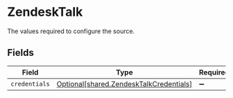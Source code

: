 # ZendeskTalk

The values required to configure the source.


## Fields

| Field                                                                                        | Type                                                                                         | Required                                                                                     | Description                                                                                  |
| -------------------------------------------------------------------------------------------- | -------------------------------------------------------------------------------------------- | -------------------------------------------------------------------------------------------- | -------------------------------------------------------------------------------------------- |
| `credentials`                                                                                | [Optional[shared.ZendeskTalkCredentials]](undefined/models/shared/zendesktalkcredentials.md) | :heavy_minus_sign:                                                                           | N/A                                                                                          |
